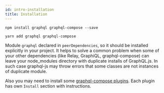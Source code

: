 ```yaml
---
id: intro-installation
title: Installation
---
```


```
npm install graphql graphql-compose --save
```

```
yarn add graphql graphql-compose
```

Module `graphql` declared in `peerDependencies`, so it should be installed explicitly in your project. It helps to solve a common problem when some of your other dependencies (like Relay, GraphiQL, graphql-compose) can leave your node_modules directory with duplicate installs of GraphQL.js. In such case graphql-js may throw errors that some classes are not instances of duplicate module.

Also you may need to install some [graphql-compose plugins](plugin--list.md). Each plugin has own `Install` section with instructions.
